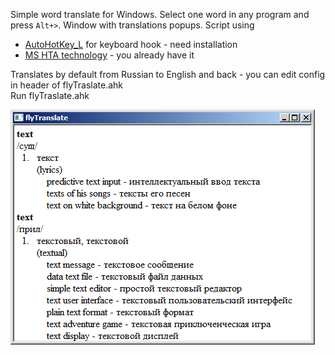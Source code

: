 Simple word translate for Windows. Select one word in any program and press `Alt+>`. Window with translations popups.
Script using 
* [AutoHotKey_L](https://github.com/Lexikos/AutoHotkey_L) for keyboard hook - need installation
* [MS HTA technology](https://en.wikipedia.org/wiki/HTML_Application) - you already have it

Translates by default from Russian to English and back - you can edit config in header of flyTraslate.ahk  
Run flyTraslate.ahk

![example](https://raw.githubusercontent.com/bga/flyTraslate/master/example.png)  